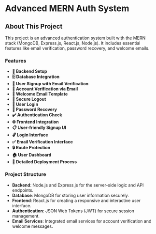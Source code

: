 # Advanced MERN Auth System

## About This Project

This project is an advanced authentication system built with the MERN stack (MongoDB, Express.js, React.js, Node.js). It includes essential features like email verification, password recovery, and welcome emails.

### Features
- **🔧 Backend Setup**
- **🗄️ Database Integration**
- **🔐 User Signup with Email Verification**
- **📧 Account Verification via Email**
- **📄 Welcome Email Template**
- **🚪 Secure Logout**
- **🔑 User Login**
- **🔄 Password Recovery**
- **✔️ Authentication Check**
- **🌐 Frontend Integration**
- **📋 User-friendly Signup UI**
- **🔓 Login Interface**
- **✅ Email Verification Interface**
- **🔒 Route Protection**
- **🏠 User Dashboard**
- **🚀 Detailed Deployment Process**

### Project Structure

- **Backend**: Node.js and Express.js for the server-side logic and API endpoints.
- **Database**: MongoDB for storing user information securely.
- **Frontend**: React.js for creating a responsive and interactive user interface.
- **Authentication**: JSON Web Tokens (JWT) for secure session management.
- **Email Services**: Integrated email services for account verification and welcome messages.
